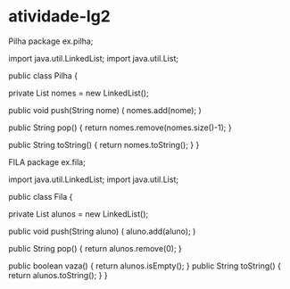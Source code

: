 # atividade-lg2
Pilha
package ex.pilha;

import java.util.LinkedList; import java.util.List;

public class Pilha {

private List<String> nomes = new LinkedList<String>();

public void push(String nome) (
	nomes.add(nome);
)

public String pop() {
	return nomes.remove(nomes.size()-1);
}

public String toString() {
	return nomes.toString();
}
}


FILA
package ex.fila;

import java.util.LinkedList; import java.util.List;

public class Fila {

private List<String> alunos = new LinkedList<String>();

public void push(String aluno) (
	aluno.add(aluno);
)

public String pop() {
	return alunos.remove(0);
}

public boolean vaza() {
	return alunos.isEmpty();
}
public String toString() {
	return alunos.toString();
}
}
